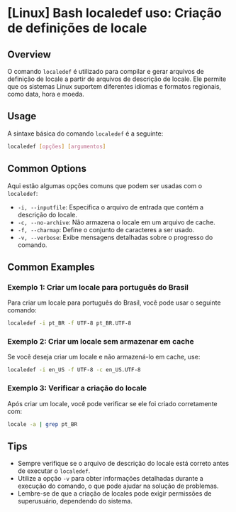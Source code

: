 # [Linux] Bash localedef uso: Criação de definições de locale

## Overview
O comando `localedef` é utilizado para compilar e gerar arquivos de definição de locale a partir de arquivos de descrição de locale. Ele permite que os sistemas Linux suportem diferentes idiomas e formatos regionais, como data, hora e moeda.

## Usage
A sintaxe básica do comando `localedef` é a seguinte:

```bash
localedef [opções] [argumentos]
```

## Common Options
Aqui estão algumas opções comuns que podem ser usadas com o `localedef`:

- `-i, --inputfile`: Especifica o arquivo de entrada que contém a descrição do locale.
- `-c, --no-archive`: Não armazena o locale em um arquivo de cache.
- `-f, --charmap`: Define o conjunto de caracteres a ser usado.
- `-v, --verbose`: Exibe mensagens detalhadas sobre o progresso do comando.

## Common Examples

### Exemplo 1: Criar um locale para português do Brasil
Para criar um locale para português do Brasil, você pode usar o seguinte comando:

```bash
localedef -i pt_BR -f UTF-8 pt_BR.UTF-8
```

### Exemplo 2: Criar um locale sem armazenar em cache
Se você deseja criar um locale e não armazená-lo em cache, use:

```bash
localedef -i en_US -f UTF-8 -c en_US.UTF-8
```

### Exemplo 3: Verificar a criação do locale
Após criar um locale, você pode verificar se ele foi criado corretamente com:

```bash
locale -a | grep pt_BR
```

## Tips
- Sempre verifique se o arquivo de descrição do locale está correto antes de executar o `localedef`.
- Utilize a opção `-v` para obter informações detalhadas durante a execução do comando, o que pode ajudar na solução de problemas.
- Lembre-se de que a criação de locales pode exigir permissões de superusuário, dependendo do sistema.